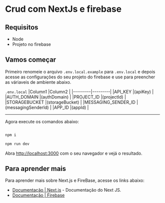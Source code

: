 # Crud com NextJs e firebase

## Requisitos

- Node
- Projeto no firebase 
## Vamos começar

Primeiro renomeie o arquivo `.env.local.example` para `.env.local` e depois acesse as configurações do seu projeto do firebase e use para preencher as váriaveis de ambiente abaixo.


`.env.local`
|Column1  |Column2  |
|---------|---------|
|API_KEY     |(apiKey)         |
|AUTH_DOMAIN     |(authDomain)         |
|PROJECT_ID     |(projectId)         |
|STORAGEBUCKET     |(storageBucket)         |
|MESSAGING_SENDER_ID     |(messagingSenderId)         |
|APP_ID     |(appId)         |
   

--------

Agora execute os comandos abaixo: 

```bash

npm i

npm run dev

```

Abra [http://localhost:3000](http://localhost:3000) com o seu navegador e vejá o resultado.

## Para aprender mais

Para aprender mais sobre Next.js e FireBase, acesse os links abaixo:

- [Documentação | Next.js](https://nextjs.org/docs) - Documentação do Next JS.
- [Documentação | Firebase](https://firebase.google.com/docs?gclid=Cj0KCQjwxIOXBhCrARIsAL1QFCZ1LD27_i9K-nEKbL5t7RO5llDksTbDH2V5EVJd1FOSZjxhQrT_8TsaAknMEALw_wcB&gclsrc=aw.ds)

